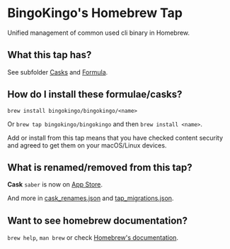 # BingoKingo's Homebrew Tap

Unified management of common used cli binary in Homebrew.

## What this tap has?

See subfolder [Casks](./Casks) and [Formula](./Formula).

## How do I install these formulae/casks?

`brew install bingokingo/bingokingo/<name>`

Or `brew tap bingokingo/bingokingo` and then `brew install <name>`.

Add or install from this tap means that you have checked content security and agreed to get them on your macOS/Linux devices.

## What is renamed/removed from this tap?

**Cask** `saber` is now on [App Store](https://apps.apple.com/app/saber/id1671523739).

And more in [cask_renames.json](./cask_renames.json) and [tap_migrations.json](./tap_migrations.json).

## Want to see homebrew documentation?

`brew help`, `man brew` or check [Homebrew's documentation](https://docs.brew.sh).
